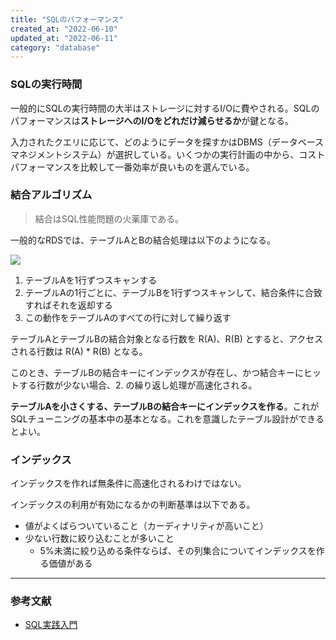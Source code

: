 ```yaml
---
title: "SQLのパフォーマンス"
created_at: "2022-06-10"
updated_at: "2022-06-11"
category: "database"
---
```




### SQLの実行時間

一般的にSQLの実行時間の大半はストレージに対するI/Oに費やされる。SQLのパフォーマンスは**ストレージへのI/Oをどれだけ減らせるか**が鍵となる。

入力されたクエリに応じて、どのようにデータを探すかはDBMS（データベースマネジメントシステム）が選択している。いくつかの実行計画の中から、コストパフォーマンスを比較して一番効率が良いものを選んでいる。

### 結合アルゴリズム

> 結合はSQL性能問題の火薬庫である。

一般的なRDSでは、テーブルAとBの結合処理は以下のようになる。

![](https://i.imgur.com/gRnDBT6.png)

1.  テーブルAを1行ずつスキャンする
2.  テーブルAの1行ごとに、テーブルBを1行ずつスキャンして、結合条件に合致すればそれを返却する
3.  この動作をテーブルAのすべての行に対して繰り返す

テーブルAとテーブルBの結合対象となる行数を R(A)、R(B) とすると、アクセスされる行数は R(A) * R(B) となる。

このとき、テーブルBの結合キーにインデックスが存在し、かつ結合キーにヒットする行数が少ない場合、2. の繰り返し処理が高速化される。

**テーブルAを小さくする、テーブルBの結合キーにインデックスを作る**。これがSQLチューニングの基本中の基本となる。これを意識したテーブル設計ができるとよい。


### インデックス

インデックスを作れば無条件に高速化されるわけではない。

インデックスの利用が有効になるかの判断基準は以下である。

- 値がよくばらついていること（カーディナリティが高いこと）
- 少ない行数に絞り込むことが多いこと
  - 5%未満に絞り込める条件ならば、その列集合についてインデックスを作る価値がある


-----

### 参考文献

- [SQL実践入門](https://gihyo.jp/book/2015/978-4-7741-7301-6)